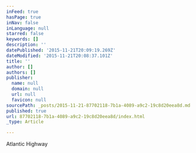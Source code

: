 ```yaml
---
inFeed: true
hasPage: true
inNav: false
inLanguage: null
starred: false
keywords: []
description: ''
datePublished: '2015-11-21T20:09:19.269Z'
dateModified: '2015-11-21T20:08:37.101Z'
title: ''
author: []
authors: []
publisher:
  name: null
  domain: null
  url: null
  favicon: null
sourcePath: _posts/2015-11-21-87702118-7b1a-4089-a9c2-19c8d20eea8d.md
published: true
url: 87702118-7b1a-4089-a9c2-19c8d20eea8d/index.html
_type: Article

---
```

Atlantic Highway